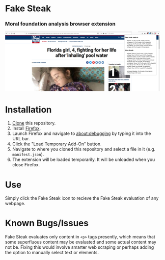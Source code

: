 # Fake Steak
### Moral foundation analysis browser extension

![Sample Fake Steak use image.](/sample_images/sample-image.png/)

# Installation

1. [Clone](https://help.github.com/articles/cloning-a-repository/) this repository.
2. Install [Firefox](https://www.mozilla.org/en-US/firefox/new/).
3. Launch Firefox and navigate to [about:debugging](//about:debugging) by typing it into the URL bar.
4. Click the "Load Temporary Add-On" button.
5. Navigate to where you cloned this repository and select a file in it (e.g. `manifest.json`).
6. The extension will be loaded temporarily. It will be unloaded when you close Firefox.

# Use

Simply click the Fake Steak icon to recieve the Fake Steak evaluation of any webpage.

# Known Bugs/Issues

Fake Steak evaluates only content in `<p>` tags presently, which means that some superfluous content may be evaluated and some actual content may not be. Fixing this would involve smarter web scraping or perhaps adding the option to manually select text or elements.
